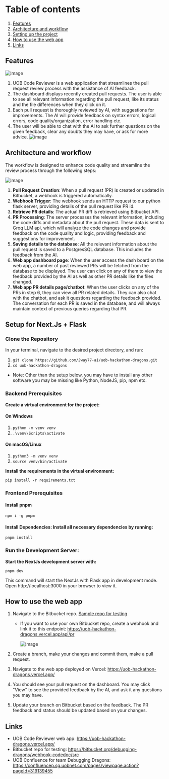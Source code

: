 # Table of contents
1. [Features](#features)
2. [Architecture and workflow](#workflow)
3. [Setting up the project](#setup)
4. [How to use the web app](#testing)
5. [Links](#links)

## Features <a name="features"></a>
![image](https://github.com/user-attachments/assets/8c66a425-b957-4908-8978-9f53469d490d)

1. UOB Code Reviewer is a web application that streamlines the pull request review process with the assistance of AI feedback.
2. The dashboard displays recently created pull requests. The user is able to see all relevant information regarding the pull request, like its status and the file differences when they click on it.
3. Each pull request is thoroughly reviewed by AI, with suggestions for improvements. The AI will provide feedback on syntax errors, logical errors, code quality/organization, error handling etc.
4. The user will be able to chat with the AI to ask further questions on the given feedback, clear any doubts they may have, or ask for more advice.
![image](https://github.com/user-attachments/assets/62260fa5-b572-45bc-822f-f22a105d343b)

## Architecture and workflow <a name="workflow"></a>
The workflow is designed to enhance code quality and streamline the review process through the following steps: 

![image](https://github.com/user-attachments/assets/ee51aec0-3286-4b57-88f1-63ac1109dffb)

1. **Pull Request Creation**: When a pull request (PR) is created or updated in Bitbucket, a webhook is triggered automatically.
2. **Webhook Trigger**: The webhook sends an HTTP request to our python flask server, providing details of the pull request like PR id.
3. **Retrieve PR details**: The actual PR diff is retrieved using Bitbucket API.
4. **PR Processing**: The server processes the relevant information, including the code diffs and metadata about the pull request. These data is sent to Groq LLM api, which will analyze the code changes and provide feedback on the code quality and logic, providing feedback and suggestions for improvement.
5. **Saving details to the database**: All the relevant information about the pull request is saved to a PostgresSQL database. This includes the feedback from the AI.
6. **Web app dashboard page**: When the user access the dash board on the web app, a number of past reviewed PRs will be fetched from the database to be displayed. The user can click on any of them to view the feedback provided by the AI as well as other PR details like the files changed.
7. **Web app PR details page/chatbot**: When the user clicks on any of the PRs in step 6, they can view all PR related details. They can also chat with the chatbot, and ask it questions regarding the feedback provided. The conversation for each PR is saved in the database, and will always maintain context of previous queries regarding that PR.

## Setup for Next.Js + Flask <a name="setup"></a>
### Clone the Repository
In your terminal, navigate to the desired project directory, and run:
1. ```git clone https://github.com/Jway77-ai/uob-hackathon-dragons.git```
2. ```cd uob-hackathon-dragons```
* Note: Other than the setup below, you may have to install any other software you may be missing like Python, NodeJS, pip, npm etc.

### Backend Prerequisites
**Create a virtual environment for the project:**
#### On Windows
1. ```python -m venv venv```
2. ```.\venv\Scripts\activate```
#### On macOS/Linux
1. ```python3 -m venv venv```
2. ```source venv/bin/activate```

**Install the requirements in the virtual environment:**

```pip install -r requirements.txt```

### Frontend Prerequisites
#### Install pnpm
```npm i -g pnpm```

#### Install Dependencies: Install all necessary dependencies by running:
```pnpm install```

### Run the Development Server: 
**Start the NextJs development server with:**

```pnpm dev```

This command will start the NextJs with Flask app in development mode. Open http://localhost:3000 in your browser to view it.

## How to use the web app <a name="testing"></a>
1. Navigate to the Bitbucket repo. [Sample repo for testing](https://bitbucket.org/debugging-dragons/webhook-codedoc/src/main/).
    - If you want to use your own Bitbucket repo, create a webhook and link it to this endpoint: https://uob-hackathon-dragons.vercel.app/api/pr

       ![image](https://github.com/user-attachments/assets/332bb488-92b3-4246-96e6-1caf0372d5dc)

3. Create a branch, make your changes and commit them, make a pull request.
4. Navigate to the web app deployed on Vercel: https://uob-hackathon-dragons.vercel.app/
5. You should see your pull request on the dashboard. You may click "View" to see the provided feedback by the AI, and ask it any questions you may have.
6. Update your branch on Bitbucket based on the feedback. The PR feedback and status should be updated based on your changes.

## Links <a name="links"></a>
- UOB Code Reviewer web app: https://uob-hackathon-dragons.vercel.app/
- Bitbucket repo for testing: https://bitbucket.org/debugging-dragons/webhook-codedoc/src
- UOB Confluence for team Debugging Dragons: https://confluencep.sg.uobnet.com/pages/viewpage.action?pageId=319139455
